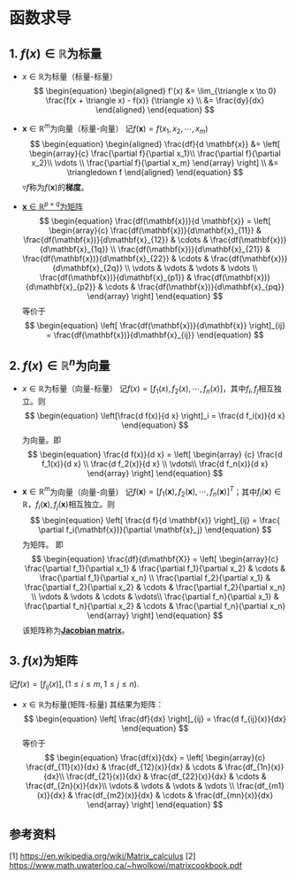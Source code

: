 # 函数求导

## 1. $f(x) \in \mathbb{R}$为标量
- $x \in \mathbb{R}$为标量（标量-标量）
$$
\begin{equation}
\begin{aligned}
f'(x) &= \lim_{\triangle x \to 0} \frac{f(x + \triangle x) - f(x)} 
{\triangle x} \\
&= \frac{dy}{dx}
\end{aligned}
\end{equation}
$$

- $\mathbf{x} \in \mathbb{R}^{m}$为向量（标量-向量）
记$f(\mathbf{x}) = f(x_1, x_2, \cdots, x_m)$
$$
\begin{equation}
\begin{aligned}
\frac{df}{d \mathbf{x}} &= \left[
                                    \begin{array}{c}
                                        \frac{\partial f}{\partial x_1}\\
                                        \frac{\partial f}{\partial x_2}\\
                                        \vdots \\
                                        \frac{\partial f}{\partial x_m}
                                    \end{array}
                            \right] \\
                            &= \triangledown f
\end{aligned}
\end{equation}
$$
$\triangledown f$称为$f(\mathbf{x})$的**梯度**。

- [$\mathbf{x} \in \mathbb{R}^{p \times q}$为矩阵](https://en.wikipedia.org/wiki/Matrix_calculus#Scalar-by-matrix)
$$
\begin{equation}
\frac{df(\mathbf{x})}{d \mathbf{x}} = \left[
                                      \begin{array}{c}
                                        \frac{df(\mathbf{x})}{d\mathbf{x}_{11}} & 
                                        \frac{df(\mathbf{x})}{d\mathbf{x}_{12}} & 
                                        \cdots &
                                        \frac{df(\mathbf{x})}{d\mathbf{x}_{1q}} \\
                                        \frac{df(\mathbf{x})}{d\mathbf{x}_{21}} & 
                                        \frac{df(\mathbf{x})}{d\mathbf{x}_{22}} & 
                                        \cdots &
                                        \frac{df(\mathbf{x})}{d\mathbf{x}_{2q}} \\
                                        \vdots & \vdots & \vdots & \vdots \\
                                        \frac{df(\mathbf{x})}{d\mathbf{x}_{p1}} & 
                                        \frac{df(\mathbf{x})}{d\mathbf{x}_{p2}} & 
                                        \cdots &
                                        \frac{df(\mathbf{x})}{d\mathbf{x}_{pq}}
                                      \end{array}
                                      \right]
\end{equation}
$$
等价于
$$
\begin{equation}
\left[ \frac{df(\mathbf{x})}{d\mathbf{x}} \right]_{ij} = \frac{df(\mathbf{x})}{d\mathbf{x}_{ij}}
\end{equation}
$$

## 2. $f(x) \in \mathbb{R}^{n}$为向量

- $x \in \mathbb{R}$为标量（向量-标量）
记$f(x) = [f_1(x), f_2(x), \cdots, f_n(x)]$，其中$f_i, f_j$相互独立。则
$$
\begin{equation}
\left[\frac{d f(x)}{d x} \right]_i = \frac{d f_i(x)}{d x}
\end{equation}
$$
为向量。即
$$
\begin{equation}
\frac{d f(x)}{d x} = \left[
                        \begin{array} {c}
                            \frac{d f_1(x)}{d x} \\
                            \frac{d f_2(x)}{d x} \\
                            \vdots\\
                            \frac{d f_n(x)}{d x}
                        \end{array}
                     \right]
\end{equation}
$$

- $\mathbf{x} \in \mathbb{R}^m$为向量（向量-向量）
记$f(\mathbf{x}) = [f_1(\mathbf{x}), f_2(\mathbf{x}), \cdots, f_n(\mathbf{x})]^T$；其中$f_i(\mathbf{x}) \in \mathbb{R}$，$f_i(\mathbf{x}), f_j(\mathbf{x})$相互独立。则
$$
\begin{equation}
\left[ \frac{d f}{d \mathbf{x}} \right]_{ij} = \frac{ \partial f_i(\mathbf{x})}{\partial \mathbf{x}_j}
\end{equation}
$$
为矩阵。
即
$$
\begin{equation}
\frac{df}{d\mathbf{X}} = \left[ 
                                \begin{array}{c}
                                    \frac{\partial f_1}{\partial x_1} & \frac{\partial f_1}{\partial x_2} & \cdots & \frac{\partial f_1}{\partial x_n} \\
                                    \frac{\partial f_2}{\partial x_1} & \frac{\partial f_2}{\partial x_2} & \cdots & \frac{\partial f_2}{\partial x_n} \\
                                    \vdots & \vdots & \cdots & \vdots\\
                                    \frac{\partial f_n}{\partial x_1} & \frac{\partial f_n}{\partial x_2} & \cdots & \frac{\partial f_n}{\partial x_n}
                                \end{array}
                         \right]
\end{equation}
$$
该矩阵称为[**Jacobian matrix**](https://en.wikipedia.org/wiki/Jacobian_matrix_and_determinant)。

## 3. $f(x)$为矩阵
记$f(x) = [f_{ij}(x)], (1 \leq i \leq m, 1 \leq j \leq n)$.
- $x \in \mathbb{R}$为标量(矩阵-标量)
其结果为矩阵：
$$
\begin{equation}
\left[ \frac{df}{dx} \right]_{ij} = \frac{d f_{ij}(x)}{dx}
\end{equation}
$$
等价于
$$
\begin{equation}
\frac{df(x)}{dx} = \left[
                    \begin{array}{c}
                        \frac{df_{11}(x)}{dx} & \frac{df_{12}(x)}{dx} & \cdots & \frac{df_{1n}(x)}{dx}\\
                        \frac{df_{21}(x)}{dx} & \frac{df_{22}(x)}{dx} & \cdots & \frac{df_{2n}(x)}{dx}\\
                        \vdots & \vdots & \vdots & \vdots \\
                        \frac{df_{m1}(x)}{dx} & \frac{df_{m2}(x)}{dx} & \cdots & \frac{df_{mn}(x)}{dx}
                    \end{array}
                    \right]
\end{equation}
$$

## 参考资料
[1] https://en.wikipedia.org/wiki/Matrix_calculus
[2] https://www.math.uwaterloo.ca/~hwolkowi/matrixcookbook.pdf